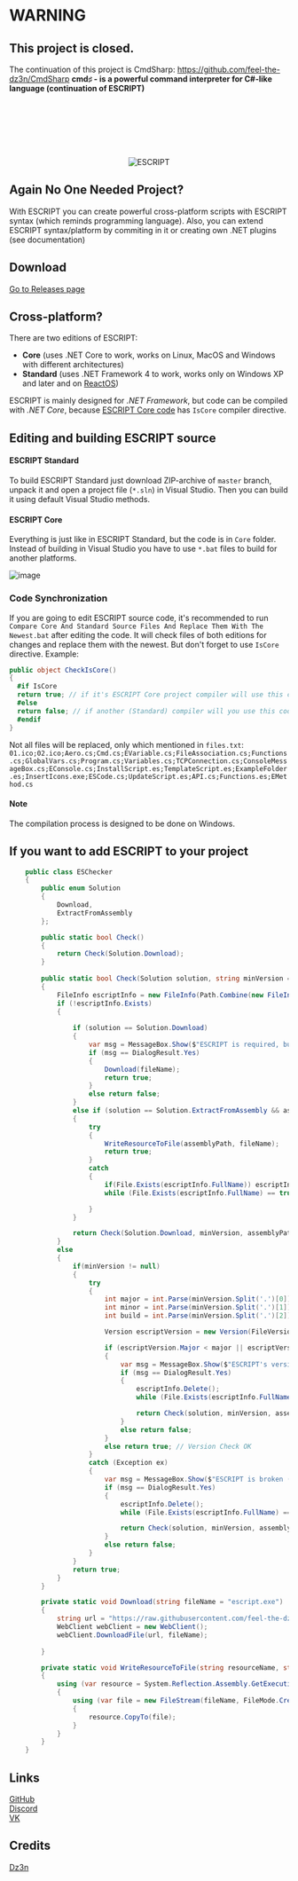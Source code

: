 # WARNING
## This project is closed. 
The continuation of this project is CmdSharp: https://github.com/feel-the-dz3n/CmdSharp
**cmd♯ - is a powerful command interpreter for C#-like language (continuation of ESCRIPT)**
<br><br><br><br><br><br><br>

<p align=center>
  <img alt="ESCRIPT" src="https://user-images.githubusercontent.com/25367511/47752398-03692a00-dc9d-11e8-9b91-3f4e91e8ec1f.png">
</p>

## Again No One Needed Project?

With ESCRIPT you can create powerful cross-platform scripts with ESCRIPT syntax (which reminds programming language). Also, you can extend ESCRIPT syntax/platform by commiting in it or creating own .NET plugins (see documentation)

## Download

[Go to Releases page](https://github.com/feel-the-dz3n/escript/releases)

## Cross-platform?

There are two editions of ESCRIPT:
- **Core** (uses .NET Core to work, works on Linux, MacOS and Windows with different architectures)
- **Standard** (uses .NET Framework 4 to work, works only on Windows XP and later and on [ReactOS](https://github.com/reactos/reactos))

ESCRIPT is mainly designed for *.NET Framework*, but code can be compiled with *.NET Core*, because [ESCRIPT Core code](Core) has `IsCore` compiler directive.

## Editing and building ESCRIPT source

#### ESCRIPT Standard
To build ESCRIPT Standard just download ZIP-archive of `master` branch, unpack it and open a project file (`*.sln`) in Visual Studio. Then you can build it using default Visual Studio methods.

#### ESCRIPT Core
Everything is just like in ESCRIPT Standard, but the code is in `Core` folder. Instead of building in Visual Studio you have to use `*.bat` files to build for another platforms.

![image](https://user-images.githubusercontent.com/25367511/50042666-baafd980-006e-11e9-8edf-9e0eb9a05a3b.png)

### Code Synchronization
If you are going to edit ESCRIPT source code, it's recommended to run `Compare Core And Standard Source Files And Replace Them With The Newest.bat` after editing the code. It will check files of both editions for changes and replace them with the newest. But don't forget to use `IsCore` directive. Example:
```csharp
public object CheckIsCore()
{
  #if IsCore
  return true; // if it's ESCRIPT Core project compiler will use this code
  #else
  return false; // if another (Standard) compiler will you use this code
  #endif
}
```
Not all files will be replaced, only which mentioned in `files.txt`:
```01.ico;02.ico;Aero.cs;Cmd.cs;EVariable.cs;FileAssociation.cs;Functions.cs;GlobalVars.cs;Program.cs;Variables.cs;TCPConnection.cs;ConsoleMessageBox.cs;EConsole.cs;InstallScript.es;TemplateScript.es;ExampleFolder.es;InsertIcons.exe;ESCode.cs;UpdateScript.es;API.cs;Functions.es;EMethod.cs```

#### Note
The compilation process is designed to be done on Windows.

## If you want to add ESCRIPT to your project
```csharp
    public class ESChecker
    {
        public enum Solution
        {
            Download,
            ExtractFromAssembly
        };

        public static bool Check()
        {
            return Check(Solution.Download);
        }
        
        public static bool Check(Solution solution, string minVersion = "5.0.7009", string fileName = "escript.exe", string assemblyPath = null)
        {
            FileInfo escriptInfo = new FileInfo(Path.Combine(new FileInfo(System.Reflection.Assembly.GetExecutingAssembly().Location).Directory.FullName, fileName));
            if (!escriptInfo.Exists)
            {
                
                if (solution == Solution.Download)
                {
                    var msg = MessageBox.Show($"ESCRIPT is required, but not found in program's directory.\r\nDo you want to download it?", "ESCRIPT Checker", MessageBoxButtons.YesNo, MessageBoxIcon.Warning);
                    if (msg == DialogResult.Yes)
                    {
                        Download(fileName);
                        return true;
                    }
                    else return false;
                }
                else if (solution == Solution.ExtractFromAssembly && assemblyPath != null)
                {
                    try
                    {
                        WriteResourceToFile(assemblyPath, fileName);
                        return true;
                    }
                    catch
                    {
                        if(File.Exists(escriptInfo.FullName)) escriptInfo.Delete();
                        while (File.Exists(escriptInfo.FullName) == true) { Thread.Sleep(10); }

                    }
                }

                return Check(Solution.Download, minVersion, assemblyPath, fileName); // If assemblyPath is null or error, let's download it
            }
            else
            {
                if(minVersion != null)
                {
                    try
                    {
                        int major = int.Parse(minVersion.Split('.')[0]);
                        int minor = int.Parse(minVersion.Split('.')[1]);
                        int build = int.Parse(minVersion.Split('.')[2]);

                        Version escriptVersion = new Version(FileVersionInfo.GetVersionInfo(escriptInfo.FullName).FileVersion);

                        if (escriptVersion.Major < major || escriptVersion.Minor < minor || escriptVersion.Build < build)
                        {
                            var msg = MessageBox.Show($"ESCRIPT's version is {escriptVersion.ToString()}, but the minimal version is {minVersion}. Can't continue.\r\n\r\nDo you want to install the right version?", "ESCRIPT Checker", MessageBoxButtons.YesNo, MessageBoxIcon.Warning);
                            if (msg == DialogResult.Yes)
                            {
                                escriptInfo.Delete();
                                while (File.Exists(escriptInfo.FullName) == true) { Thread.Sleep(10);  }

                                return Check(solution, minVersion, assemblyPath, fileName);
                            }
                            else return false;
                        }
                        else return true; // Version Check OK
                    }
                    catch (Exception ex)
                    {
                        var msg = MessageBox.Show($"ESCRIPT is broken ({ex.GetType().Name}: {ex.Message}).\r\nDo you want to reinstall it?", "ESCRIPT Checker", MessageBoxButtons.YesNo, MessageBoxIcon.Warning);
                        if (msg == DialogResult.Yes)
                        {
                            escriptInfo.Delete();
                            while (File.Exists(escriptInfo.FullName) == true) { Thread.Sleep(10); }

                            return Check(solution, minVersion, assemblyPath, fileName);
                        }
                        else return false;
                    }
                }
                return true;
            }
        }

        private static void Download(string fileName = "escript.exe")
        {
            string url = "https://raw.githubusercontent.com/feel-the-dz3n/escript-stuff/master/UpdateFiles/escript-beta.exe";
            WebClient webClient = new WebClient();
            webClient.DownloadFile(url, fileName);
            
        }

        private static void WriteResourceToFile(string resourceName, string fileName)
        {
            using (var resource = System.Reflection.Assembly.GetExecutingAssembly().GetManifestResourceStream(resourceName))
            {
                using (var file = new FileStream(fileName, FileMode.Create, FileAccess.Write))
                {
                    resource.CopyTo(file);
                }
            }
        }
    }
 ```

## Links

[GitHub](https://github.com/feel-the-dz3n/escript)<br>
[Discord](https://discord.gg/jXcjuqv)<br>
[VK](https://vk.com/dz3n.escript)<br>

## Credits

[Dz3n](https://github.com/feel-the-dz3n)
